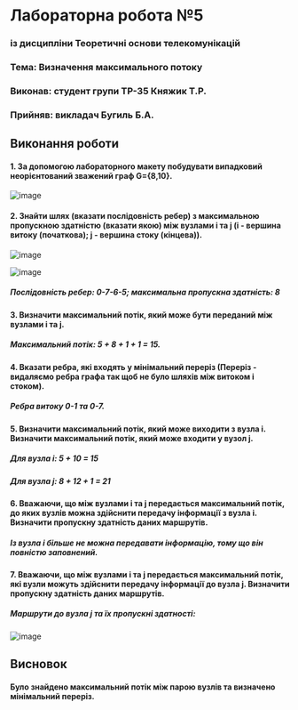 # Лабораторна робота №5

### із дисципліни Теоретичні основи телекомунікацій
### Тема: Визначення максимального потоку
### Виконав: студент групи ТР-35 Княжик Т.Р.
### Прийняв: викладач Бугиль Б.А.

## Виконання роботи

#### 1. За допомогою лабораторного макету побудувати випадковий неорієнтований зважений граф G={8,10}.

![image](https://user-images.githubusercontent.com/79790283/119361223-1822c880-bcb4-11eb-9f20-94076b6db0a9.png)

#### 2. Знайти шлях (вказати послідовність ребер) з максимальною пропускною здатністю (вказати якою) між вузлами i та j (i - вершина витоку (початкова); j - вершина стоку (кінцева)).

![image](https://user-images.githubusercontent.com/79790283/119367023-38ee1c80-bcba-11eb-87ec-890c112e2351.png)

![image](https://user-images.githubusercontent.com/79790283/119367072-43101b00-bcba-11eb-93f8-83ca44edf536.png)

##### Послідовність ребер: 0-7-6-5; максимальна пропускна здатність: 8

#### 3. Визначити максимальний потік, який може бути переданий між вузлами i та j.

##### Максимальний потік: 5 + 8 + 1 + 1 = 15.

#### 4. Вказати ребра, які входять у мінімальний переріз (Переріз - видаляємо ребра графа так щоб не було шляхів між витоком і стоком).

##### Ребра витоку 0-1 та 0-7.

#### 5. Визначити максимальний потік, який може виходити з вузла i. Визначити максимальний потік, який може входити у вузол j.

##### Для вузла і: 5 + 10 = 15
##### Для вузла j: 8 + 12 + 1 = 21

#### 6. Вважаючи, що між вузлами i та j передається максимальний потік, до яких вузлів можна здійснити передачу інформації з вузла і. Визначити пропускну здатність даних маршрутів.

##### Із вузла і більше не можна передавати інформацію, тому що він повністю заповнений.

#### 7. Вважаючи, що між вузлами i та j передається максимальний потік, які вузли можуть здійснити передачу інформації до вузла j. Визначити пропускну здатність даних маршрутів.

##### Маршрути до вузла j та їх пропускні здатності:
![image](https://user-images.githubusercontent.com/79790283/119368686-ff1e1580-bcbb-11eb-8f5d-760678061d63.png)

## Висновок

#### Було знайдено максимальний потік між парою вузлів та визначено мінімальний переріз.

